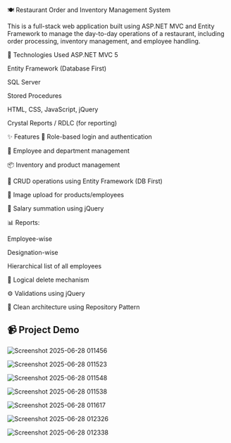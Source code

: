 🍽️ Restaurant Order and Inventory Management System

This is a full-stack web application built using ASP.NET MVC and Entity Framework to manage the day-to-day operations of a restaurant, including order processing, inventory management, and employee handling.

🔧 Technologies Used
ASP.NET MVC 5

Entity Framework (Database First)

SQL Server

Stored Procedures

HTML, CSS, JavaScript, jQuery

Crystal Reports / RDLC (for reporting)

✨ Features
🔐 Role-based login and authentication

👤 Employee and department management

📦 Inventory and product management

🧾 CRUD operations using Entity Framework (DB First)

📸 Image upload for products/employees

🧮 Salary summation using jQuery

📊 Reports:

Employee-wise

Designation-wise

Hierarchical list of all employees

🧹 Logical delete mechanism

⚙️ Validations using jQuery

📁 Clean architecture using Repository Pattern

## 📹 Project Demo
![Screenshot 2025-06-28 011456](https://github.com/user-attachments/assets/64047f40-e3b8-4646-b8dc-10d8594377c0) 

![Screenshot 2025-06-28 011523](https://github.com/user-attachments/assets/53f43809-eaa5-41b4-b336-a3040fbcb6de) 

![Screenshot 2025-06-28 011548](https://github.com/user-attachments/assets/eda16956-cf95-416b-b4b7-49aea676d166) 

![Screenshot 2025-06-28 011538](https://github.com/user-attachments/assets/fbd66840-b85b-47b1-94cb-212388c023df) 

![Screenshot 2025-06-28 011617](https://github.com/user-attachments/assets/7e7d415a-939b-41ef-a071-e305c133e251)  

![Screenshot 2025-06-28 012326](https://github.com/user-attachments/assets/4df9c966-35ca-4575-b942-b326ea02b6e0)  

![Screenshot 2025-06-28 012338](https://github.com/user-attachments/assets/dd78769b-62bd-4299-af5e-85e14ca5999c)
